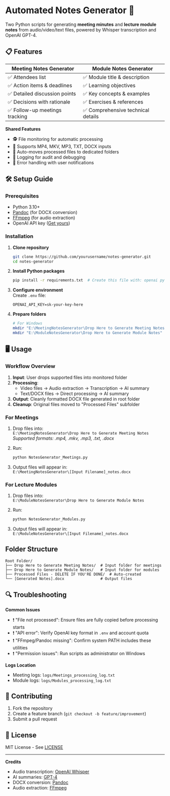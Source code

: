 # Automated Notes Generator 🚀

Two Python scripts for generating **meeting minutes** and **lecture module notes** from audio/video/text files, powered by Whisper transcription and OpenAI GPT-4.

## 📋 Features

| Meeting Notes Generator              | Module Notes Generator               |
|--------------------------------------|---------------------------------------|
| ✅ Attendees list                    | ✅ Module title & description        |
| ✅ Action items & deadlines          | ✅ Learning objectives                |
| ✅ Detailed discussion points        | ✅ Key concepts & examples           |
| ✅ Decisions with rationale          | ✅ Exercises & references            |
| ✅ Follow-up meetings tracking       | ✅ Comprehensive technical details   |

**Shared Features**  
- 🕵️ File monitoring for automatic processing  
- 📄 Supports MP4, MKV, MP3, TXT, DOCX inputs  
- 📂 Auto-moves processed files to dedicated folders  
- 📝 Logging for audit and debugging  
- 🚨 Error handling with user notifications  

## 🛠️ Setup Guide

### Prerequisites
- Python 3.10+
- [Pandoc](https://pandoc.org/installing.html) (for DOCX conversion)
- [FFmpeg](https://ffmpeg.org/download.html) (for audio extraction)
- OpenAI API key ([Get yours](https://platform.openai.com/api-keys))

### Installation
1. **Clone repository**  
   ```bash
   git clone https://github.com/yourusername/notes-generator.git
   cd notes-generator
   ```

2. **Install Python packages**  
   ```bash
   pip install -r requirements.txt  # Create this file with: openai python-docx watchdog pypandoc whisper torch ffmpeg-python
   ```

3. **Configure environment**  
   Create `.env` file:
   ```plaintext
   OPENAI_API_KEY=sk-your-key-here
   ```

4. **Prepare folders**  
   ```bash
   # For Windows
   mkdir "E:\MeetingNotesGenerator\Drop Here to Generate Meeting Notes"
   mkdir "E:\ModuleNotesGenerator\Drop Here to Generate Module Notes"
   ```

## 🖥️ Usage

### Workflow Overview
1. **Input**: User drops supported files into monitored folder  
2. **Processing**:  
   - Video files → Audio extraction → Transcription → AI summary  
   - Text/DOCX files → Direct processing → AI summary  
3. **Output**: Cleanly formatted DOCX file generated in root folder  
4. **Cleanup**: Original files moved to "Processed Files" subfolder

### For Meetings
1. Drop files into:  
   `E:\MeetingNotesGenerator\Drop Here to Generate Meeting Notes`  
   *Supported formats: .mp4, .mkv, .mp3, .txt, .docx*

2. Run:  
   ```bash
   python NotesGenerator_Meetings.py
   ```

3. Output files will appear in:  
   `E:\MeetingNotesGenerator\[Input Filename]_notes.docx`

### For Lecture Modules
1. Drop files into:  
   `E:\ModuleNotesGenerator\Drop Here to Generate Module Notes`

2. Run:  
   ```bash
   python NotesGenerator_Modules.py
   ```

3. Output files will appear in:  
   `E:\ModuleNotesGenerator\[Input Filename]_notes.docx`

## Folder Structure
```
Root Folder/
├── Drop Here to Generate Meeting Notes/  # Input folder for meetings
├── Drop Here to Generate Module Notes/   # Input folder for modules
├── Processed Files - DELETE IF YOU'RE DONE/  # Auto-created
└── [Generated Notes].docx                # Output files
```

## 🔍 Troubleshooting

**Common Issues**  
- ❗ "File not processed": Ensure files are fully copied before processing starts  
- ❗ "API error": Verify OpenAI key format in `.env` and account quota  
- ❗ "FFmpeg/Pandoc missing": Confirm system PATH includes these utilities  
- ❗ "Permission issues": Run scripts as administrator on Windows

**Logs Location**  
- Meeting logs: `logs/Meetings_processing_log.txt`  
- Module logs: `logs/Modules_processing_log.txt`  

## 🤝 Contributing
1. Fork the repository  
2. Create a feature branch (`git checkout -b feature/improvement`)  
3. Submit a pull request  

## 📜 License
MIT License - See [LICENSE](LICENSE)  

---

**Credits**  
- Audio transcription: [OpenAI Whisper](https://github.com/openai/whisper)  
- AI summaries: [GPT-4](https://openai.com/gpt-4)  
- DOCX conversion: [Pandoc](https://pandoc.org/)  
- Audio extraction: [FFmpeg](https://ffmpeg.org/)
```